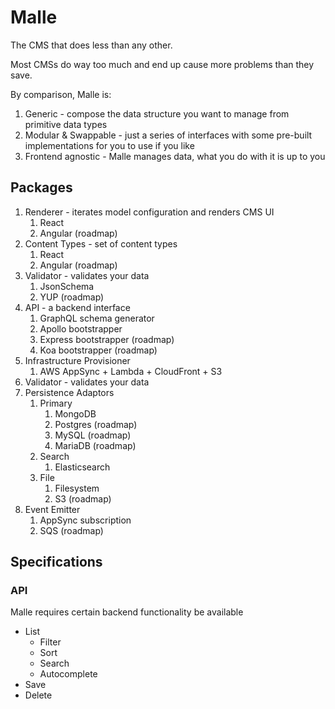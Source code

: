 # Malle
The CMS that does less than any other. 

Most CMSs do way too much and end up cause more problems than they save.

By comparison, Malle is:
1. Generic - compose the data structure you want to manage from primitive data types
1. Modular & Swappable - just a series of interfaces with some pre-built implementations for you to use if you like
1. Frontend agnostic - Malle manages data, what you do with it is up to you

## Packages
1. Renderer - iterates model configuration and renders CMS UI
    1. React
    1. Angular (roadmap)
1. Content Types - set of content types
    1. React
    1. Angular (roadmap)
1. Validator - validates your data
    1. JsonSchema
    1. YUP (roadmap)
1. API - a backend interface
    1. GraphQL schema generator
    1. Apollo bootstrapper
    1. Express bootstrapper (roadmap)
    1. Koa bootstrapper (roadmap)
1. Infrastructure Provisioner
    1. AWS AppSync + Lambda + CloudFront + S3
1. Validator - validates your data
1. Persistence Adaptors
    1. Primary
        1. MongoDB
        1. Postgres (roadmap)
        1. MySQL (roadmap)
        1. MariaDB (roadmap)
    1. Search
        1. Elasticsearch
    1. File
        1. Filesystem
        1. S3 (roadmap)
1. Event Emitter
    1. AppSync subscription
    1. SQS (roadmap)
    
## Specifications

### API
Malle requires certain backend functionality be available
* List
    * Filter
    * Sort
    * Search
    * Autocomplete
* Save
* Delete